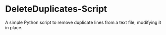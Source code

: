 # DeleteDuplicates-Script
A simple Python script to remove duplicate lines from a text file, modifying it in place.
